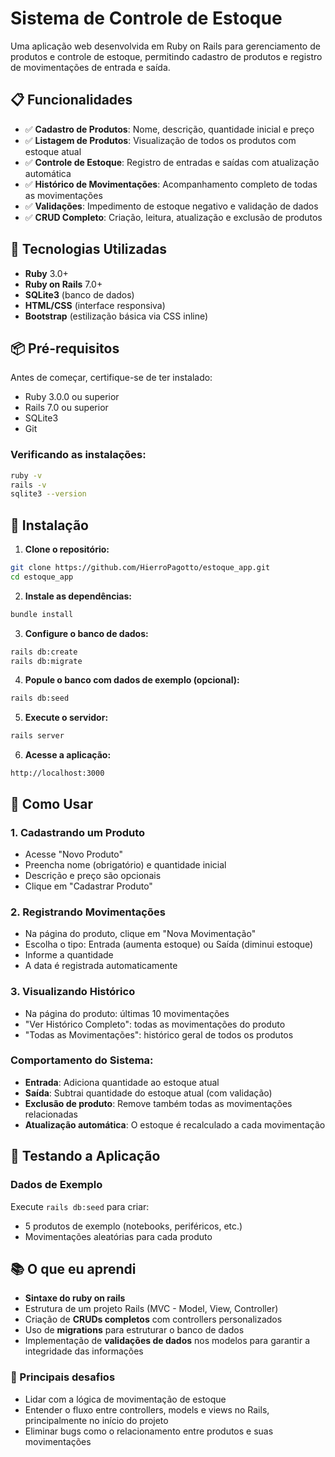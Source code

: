 # Sistema de Controle de Estoque

Uma aplicação web desenvolvida em Ruby on Rails para gerenciamento de produtos e controle de estoque, permitindo cadastro de produtos e registro de movimentações de entrada e saída.

## 📋 Funcionalidades

- ✅ **Cadastro de Produtos**: Nome, descrição, quantidade inicial e preço
- ✅ **Listagem de Produtos**: Visualização de todos os produtos com estoque atual
- ✅ **Controle de Estoque**: Registro de entradas e saídas com atualização automática
- ✅ **Histórico de Movimentações**: Acompanhamento completo de todas as movimentações
- ✅ **Validações**: Impedimento de estoque negativo e validação de dados
- ✅ **CRUD Completo**: Criação, leitura, atualização e exclusão de produtos

## 🚀 Tecnologias Utilizadas

- **Ruby** 3.0+
- **Ruby on Rails** 7.0+
- **SQLite3** (banco de dados)
- **HTML/CSS** (interface responsiva)
- **Bootstrap** (estilização básica via CSS inline)

## 📦 Pré-requisitos

Antes de começar, certifique-se de ter instalado:

- Ruby 3.0.0 ou superior
- Rails 7.0 ou superior
- SQLite3
- Git

### Verificando as instalações:

```bash
ruby -v
rails -v
sqlite3 --version
```

## 🔧 Instalação

1. **Clone o repositório:**
```bash
git clone https://github.com/HierroPagotto/estoque_app.git
cd estoque_app
```

2. **Instale as dependências:**
```bash
bundle install
```

3. **Configure o banco de dados:**
```bash
rails db:create
rails db:migrate
```

4. **Popule o banco com dados de exemplo (opcional):**
```bash
rails db:seed
```

5. **Execute o servidor:**
```bash
rails server
```

6. **Acesse a aplicação:**
```
http://localhost:3000
```

## 🎯 Como Usar

### 1. Cadastrando um Produto
- Acesse "Novo Produto"
- Preencha nome (obrigatório) e quantidade inicial
- Descrição e preço são opcionais
- Clique em "Cadastrar Produto"

### 2. Registrando Movimentações
- Na página do produto, clique em "Nova Movimentação"
- Escolha o tipo: Entrada (aumenta estoque) ou Saída (diminui estoque)
- Informe a quantidade
- A data é registrada automaticamente

### 3. Visualizando Histórico
- Na página do produto: últimas 10 movimentações
- "Ver Histórico Completo": todas as movimentações do produto
- "Todas as Movimentações": histórico geral de todos os produtos

### Comportamento do Sistema:
- **Entrada**: Adiciona quantidade ao estoque atual
- **Saída**: Subtrai quantidade do estoque atual (com validação)
- **Exclusão de produto**: Remove também todas as movimentações relacionadas
- **Atualização automática**: O estoque é recalculado a cada movimentação

## 🧪 Testando a Aplicação

### Dados de Exemplo
Execute `rails db:seed` para criar:
- 5 produtos de exemplo (notebooks, periféricos, etc.)
- Movimentações aleatórias para cada produto

## 📚 O que eu aprendi

- **Sintaxe do ruby on rails**
- Estrutura de um projeto Rails (MVC - Model, View, Controller)
- Criação de **CRUDs completos** com controllers personalizados
- Uso de **migrations** para estruturar o banco de dados
- Implementação de **validações de dados** nos modelos para garantir a integridade das informações

### 🚧 Principais desafios

- Lidar com a lógica de movimentação de estoque
- Entender o fluxo entre controllers, models e views no Rails, principalmente no início do projeto
- Eliminar bugs como o relacionamento entre produtos e suas movimentações
